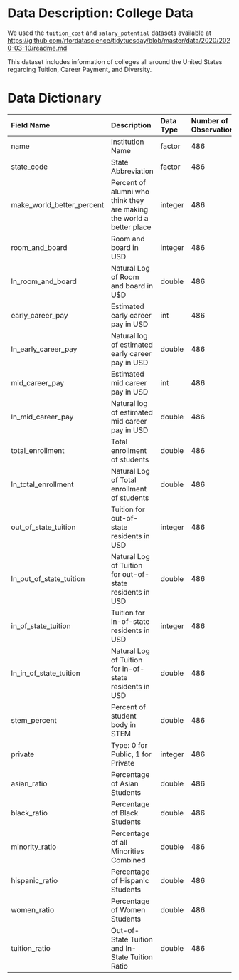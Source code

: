 # Data Description: College Data

We used the `tuition_cost` and `salary_potential` datasets available at 
https://github.com/rfordatascience/tidytuesday/blob/master/data/2020/2020-03-10/readme.md

This dataset includes information of colleges all around the United States regarding Tuition, Career Payment, and Diversity. 

# Data Dictionary

|Field Name | Description | Data Type | Number of Observations|
|:----------|:---------------|:---------|:------------|
|name|Institution Name|factor|486|
|state_code|State Abbreviation|factor|486|
|make_world_better_percent|Percent of alumni who think they are making the world a better place|integer|486|
|room_and_board|Room and board in USD|integer|486|
|ln_room_and_board|Natural Log of Room and board in U$D|double|486|
|early_career_pay|Estimated early career pay in USD|int|486|
|ln_early_career_pay|Natural log of estimated early career pay in USD|double|486|
|mid_career_pay|Estimated mid career pay in USD|int|486|
|ln_mid_career_pay|Natural log of estimated mid career pay in USD|double|486|
|total_enrollment|Total enrollment of students|double|486|
|ln_total_enrollment|Natural Log of Total enrollment of students|double|486|
|out_of_state_tuition|Tuition for out-of-state residents in USD|integer|486|
|ln_out_of_state_tuition|Natural Log of Tuition for out-of-state residents in USD|double|486|
|in_of_state_tuition|Tuition for in-of-state residents in USD|integer|486|
|ln_in_of_state_tuition|Natural Log of Tuition for in-of-state residents in USD|double|486|
|stem_percent|Percent of student body in STEM|double|486|
|private|Type: 0 for Public, 1 for Private|integer|486|
|asian_ratio|Percentage of Asian Students|double|486|
|black_ratio|Percentage of Black Students|double|486|
|minority_ratio|Percentage of all Minorities Combined|double|486|
|hispanic_ratio|Percentage of Hispanic Students|double|486|
|women_ratio|Percentage of Women Students|double|486|
|tuition_ratio|Out-of-State Tuition and In-State Tuition Ratio|double|486|
